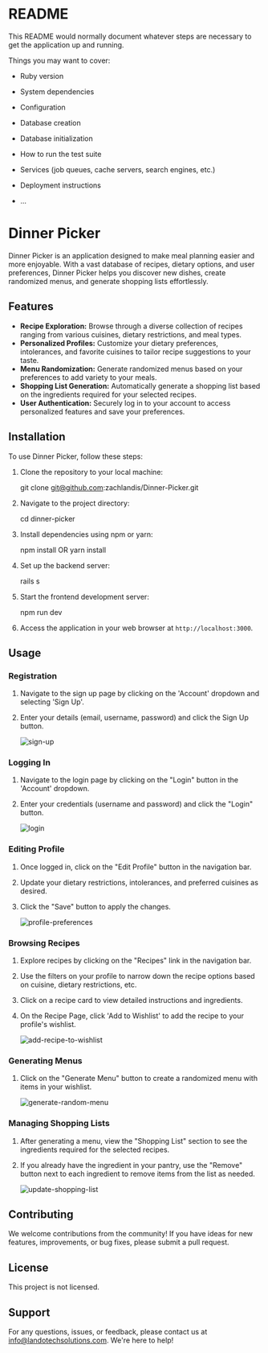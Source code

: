 # README

This README would normally document whatever steps are necessary to get the
application up and running.

Things you may want to cover:

* Ruby version

* System dependencies

* Configuration

* Database creation

* Database initialization

* How to run the test suite

* Services (job queues, cache servers, search engines, etc.)

* Deployment instructions

* ...


# Dinner Picker

Dinner Picker is an application designed to make meal planning easier and more enjoyable. With a vast database of recipes, dietary options, and user preferences, Dinner Picker helps you discover new dishes, create randomized menus, and generate shopping lists effortlessly.

## Features

- **Recipe Exploration:** Browse through a diverse collection of recipes ranging from various cuisines, dietary restrictions, and meal types.
- **Personalized Profiles:** Customize your dietary preferences, intolerances, and favorite cuisines to tailor recipe suggestions to your taste.
- **Menu Randomization:** Generate randomized menus based on your preferences to add variety to your meals.
- **Shopping List Generation:** Automatically generate a shopping list based on the ingredients required for your selected recipes.
- **User Authentication:** Securely log in to your account to access personalized features and save your preferences.

## Installation

To use Dinner Picker, follow these steps:

1. Clone the repository to your local machine:

    git clone git@github.com:zachlandis/Dinner-Picker.git

2. Navigate to the project directory:

    cd dinner-picker

3. Install dependencies using npm or yarn:

    npm install
    OR
    yarn install


4. Set up the backend server:

    rails s

5. Start the frontend development server:

    npm run dev

6. Access the application in your web browser at `http://localhost:3000`.

## Usage

### Registration

1. Navigate to the sign up page by clicking on the 'Account' dropdown and selecting 'Sign Up'.

2. Enter your details (email, username, password) and click the Sign Up button.

    ![sign-up](client/public/Sign-Up.gif)

### Logging In

1. Navigate to the login page by clicking on the "Login" button in the 'Account' dropdown.

2. Enter your credentials (username and password) and click the "Login" button.

    ![login](client/public/Login.gif)

### Editing Profile

1. Once logged in, click on the "Edit Profile" button in the navigation bar.

2. Update your dietary restrictions, intolerances, and preferred cuisines as desired.

3. Click the "Save" button to apply the changes.

    ![profile-preferences](client/public/profilePreferences.gif)

### Browsing Recipes

1. Explore recipes by clicking on the "Recipes" link in the navigation bar.

2. Use the filters on your profile to narrow down the recipe options based on cuisine, dietary restrictions, etc.

3. Click on a recipe card to view detailed instructions and ingredients.

4. On the Recipe Page, click 'Add to Wishlist' to add the recipe to your profile's wishlist.
    
    ![add-recipe-to-wishlist](client/public/add-recipes-to-wishlist.gif)

### Generating Menus

1. Click on the "Generate Menu" button to create a randomized menu with items in your wishlist.

    ![generate-random-menu](client/public/generate-random-menu.gif)

### Managing Shopping Lists

1. After generating a menu, view the "Shopping List" section to see the ingredients required for the selected recipes.

2. If you already have the ingredient in  your pantry, use the "Remove" button next to each ingredient to remove items from the list as needed.

    ![update-shopping-list](client/public/update-shopping-list.gif)

## Contributing

We welcome contributions from the community! If you have ideas for new features, improvements, or bug fixes, please submit a pull request.

## License

This project is not licensed.

## Support

For any questions, issues, or feedback, please contact us at info@landotechsolutions.com. We're here to help!





